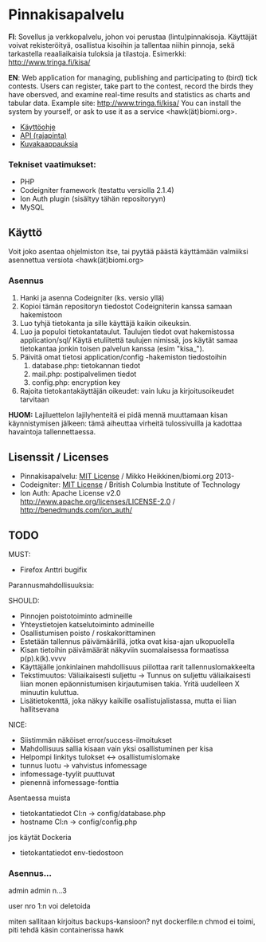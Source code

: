 
Pinnakisapalvelu
================

**FI**: Sovellus ja verkkopalvelu, johon voi perustaa (lintu)pinnakisoja. Käyttäjät voivat rekisteröityä, osallistua kisoihin ja tallentaa niihin pinnoja, sekä tarkastella reaaliaikaisia tuloksia ja tilastoja. Esimerkki: http://www.tringa.fi/kisa/ 

**EN**: Web application for managing, publishing and participating to (bird) tick contests. Users can register, take part to the contest, record the birds they have obersved, and examine real-time results and statistics as charts and tabular data. Example site: http://www.tringa.fi/kisa/ You can install the system by yourself, or ask to use it as a service <hawk(ät)biomi.org>.

* [Käyttöohje](MANUAL.md)
* [API (rajapinta)](API.md)
* [Kuvakaappauksia](docs/screencaptures.md)

### Tekniset vaatimukset:

* PHP
* Codeigniter framework (testattu versiolla 2.1.4)
* Ion Auth plugin (sisältyy tähän repositoryyn)
* MySQL

Käyttö
------

Voit joko asentaa ohjelmiston itse, tai pyytää päästä käyttämään valmiiksi asennettua versiota <hawk(ät)biomi.org>

### Asennus
1. Hanki ja asenna Codeigniter (ks. versio yllä)
2. Kopioi tämän repositoryn tiedostot Codeigniterin kanssa samaan hakemistoon
3. Luo tyhjä tietokanta ja sille käyttäjä kaikin oikeuksin.
4. Luo ja populoi tietokantataulut. Taulujen tiedot ovat hakemistossa application/sql/ Käytä etuliitettä taulujen nimissä, jos käytät samaa tietokantaa jonkin toisen palvelun kanssa (esim "kisa_").
5. Päivitä omat tietosi application/config -hakemiston tiedostoihin
	1. database.php: tietokannan tiedot
	2. mail.php: postipalvelimen tiedot
	3. config.php: encryption key
6. Rajoita tietokantakäyttäjän oikeudet: vain luku ja kirjoitusoikeudet tarvitaan


**HUOM:** Lajiluettelon lajilyhenteitä ei pidä mennä muuttamaan kisan käynnistymisen jälkeen: tämä aiheuttaa virheitä tulossivuilla ja kadottaa havaintoja tallennettaessa.


Lisenssit / Licenses
--------------------
* Pinnakisapalvelu: [MIT License](LICENSE.md) / Mikko Heikkinen/biomi.org 2013-
* Codeigniter: [MIT License](CODEIGNITER_LICENSE.txt) / British Columbia Institute of Technology 
* Ion Auth: Apache License v2.0 http://www.apache.org/licenses/LICENSE-2.0 / http://benedmunds.com/ion_auth/


TODO
----

MUST:
* Firefox Anttri bugifix

Parannusmahdollisuuksia:

SHOULD:
* Pinnojen poistotoiminto admineille
* Yhteystietojen katselutoiminto admineille
* Osallistumisen poisto / roskakorittaminen
* Estetään tallennus päivämäärillä, jotka ovat kisa-ajan ulkopuolella
* Kisan tietoihin päivämäärät näkyviin suomalaisessa formaatissa p(p).k(k).vvvv
* Käyttäjälle jonkinlainen mahdollisuus piilottaa rarit tallennuslomakkeelta
* Tekstimuutos: Väliaikaisesti suljettu -> Tunnus on suljettu väliaikaisesti liian monen epäonnistumisen kirjautumisen takia. Yritä uudelleen X minuutin kuluttua.
* Lisätietokenttä, joka näkyy kaikille osallistujalistassa, mutta ei liian hallitsevana

NICE:
* Siistimmän näköiset error/success-ilmoitukset
* Mahdollisuus sallia kisaan vain yksi osallistuminen per kisa
* Helpompi linkitys tulokset <-> osallistumislomake
* tunnus luotu -> vahvistus infomessage
* infomessage-tyylit puuttuvat
* pienennä infomessage-fonttia

Asentaessa muista
- tietokantatiedot CI:n -> config/database.php
- hostname CI:n -> config/config.php

jos käytät Dockeria
- tietokantatiedot env-tiedostoon


### Asennus...

admin
admin
n...3

user nro 1:n voi deletoida

miten sallitaan kirjoitus backups-kansioon? nyt dockerfile:n chmod ei toimi, piti tehdä käsin containerissa
hawk

